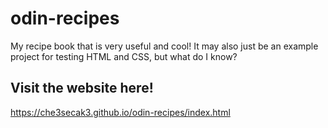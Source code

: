# odin-recipes

My recipe book that is very useful and cool!
It may also just be an example project for testing HTML and CSS, but what do I know?

## Visit the website here!
https://che3secak3.github.io/odin-recipes/index.html
